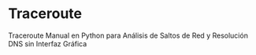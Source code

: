 # Traceroute
Traceroute Manual en Python para Análisis de Saltos de Red y Resolución DNS sin Interfaz Gráfica
